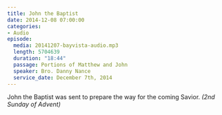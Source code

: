 ```yaml
---
title: John the Baptist
date: 2014-12-08 07:00:00
categories:
- Audio
episode:
  media: 20141207-bayvista-audio.mp3
  length: 5704639
  duration: "18:44"
  passage: Portions of Matthew and John
  speaker: Bro. Danny Nance
  service_date: December 7th, 2014
---
```

John the Baptist was sent to prepare the way for the coming Savior. _(2nd Sunday of Advent)_